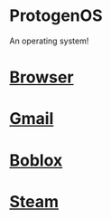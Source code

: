 # ProtogenOS
An operating system!

# [Browser](https://www.google.com)
# [Gmail](https://mail.google.com/mail/u/0/#inbox)
# [Boblox](https://web.roblox.com/home)
# [Steam](https://store.steampowered.com/)

